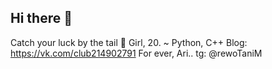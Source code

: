 ## Hi there 👋
Catch your luck by the tail 🌠
Girl, 20.
~ Python, C++
Blog: https://vk.com/club214902791
For ever, Ari..
tg: @rewoTaniM

<!--
**MinaTower/MinaTower** is a ✨ _special_ ✨ repository because its `README.md` (this file) appears on your GitHub profile.

Here are some ideas to get you started:

- 🔭 I’m currently working on ...
- 🌱 I’m currently learning ...
- 👯 I’m looking to collaborate on ...
- 🤔 I’m looking for help with ...
- 💬 Ask me about ...
- 📫 How to reach me: ...
- 😄 Pronouns: ...
- ⚡ Fun fact: ...
-->
